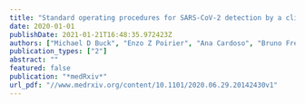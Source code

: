```yaml
---
title: "Standard operating procedures for SARS-CoV-2 detection by a clinical diagnostic RT-LAMP assay"
date: 2020-01-01
publishDate: 2021-01-21T16:48:35.972423Z
authors: ["Michael D Buck", "Enzo Z Poirier", "Ana Cardoso", "Bruno Frederico", "Johnathan Canton", "Sam Barrell", "Rupert Beale", "Richard Byrne", "Simon Caidan", "Margaret Crawford", " others"]
publication_types: ["2"]
abstract: ""
featured: false
publication: "*medRxiv*"
url_pdf: "//www.medrxiv.org/content/10.1101/2020.06.29.20142430v1"
---
```


